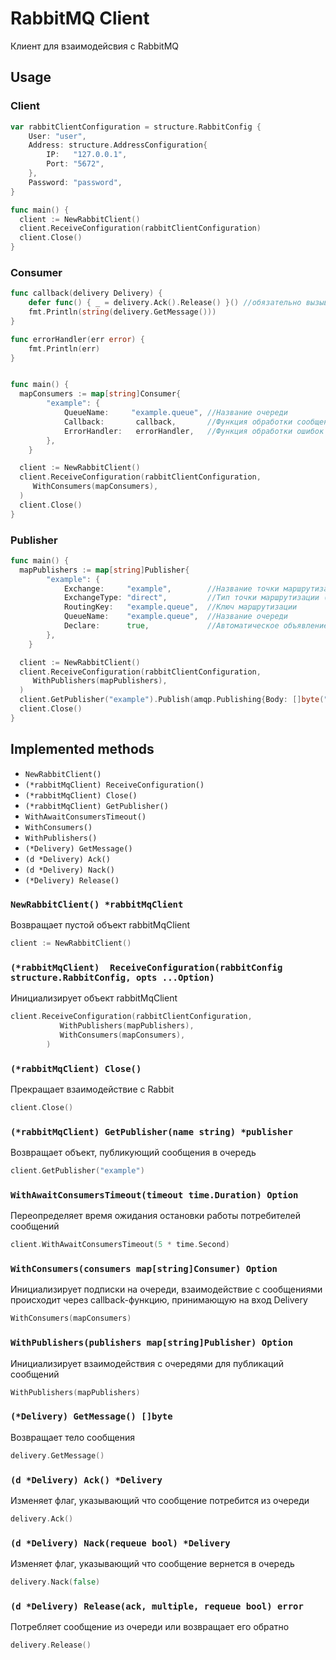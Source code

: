 # RabbitMQ Client

Клиент для взаимодейсвия с RabbitMQ

## Usage
### Client 
```go
var rabbitClientConfiguration = structure.RabbitConfig {
	User: "user",
	Address: structure.AddressConfiguration{
		IP:   "127.0.0.1",
		Port: "5672",
	},
	Password: "password",
}

func main() {
  client := NewRabbitClient()
  client.ReceiveConfiguration(rabbitClientConfiguration)
  client.Close()
}
```

### Consumer
```go
func callback(delivery Delivery) {
    defer func() { _ = delivery.Ack().Release() }() //обязательно вызывать Release, чтобы сообщения не копились
    fmt.Println(string(delivery.GetMessage()))
}

func errorHandler(err error) {
	fmt.Println(err)
}


func main() {
  mapConsumers := map[string]Consumer{
  		"example": {
  			QueueName:     "example.queue", //Название очереди
  			Callback:       callback,       //Функция обработки сообщений из очереди
  			ErrorHandler:   errorHandler,   //Функция обработки ошибок очереди
  		},
  	}

  client := NewRabbitClient()
  client.ReceiveConfiguration(rabbitClientConfiguration,
     WithConsumers(mapConsumers),
  )
  client.Close()
}
```

### Publisher
```go
func main() {
  mapPublishers := map[string]Publisher{
  		"example": {
  			Exchange:     "example",        //Название точки маршрутизации
  			ExchangeType: "direct",         //Тип точки маршрутизации (direct, funout)
  			RoutingKey:   "example.queue",  //Ключ маршрутизации
  			QueueName:    "example.queue",  //Название очереди
  			Declare:      true,             //Автоматическое объявление очереди
  		},
  	}

  client := NewRabbitClient()
  client.ReceiveConfiguration(rabbitClientConfiguration,
     WithPublishers(mapPublishers),
  )
  client.GetPublisher("example").Publish(amqp.Publishing{Body: []byte("example")})
  client.Close()
}
```

## Implemented methods
* `NewRabbitClient()`
* `(*rabbitMqClient) ReceiveConfiguration()`
* `(*rabbitMqClient) Close()`
* `(*rabbitMqClient) GetPublisher()`
* `WithAwaitConsumersTimeout()`
* `WithConsumers()`
* `WithPublishers()`
* `(*Delivery) GetMessage()`
* `(d *Delivery) Ack()`
* `(d *Delivery) Nack()`
* `(*Delivery) Release()`

### `NewRabbitClient() *rabbitMqClient`

Возвращает пустой объект rabbitMqClient
```go
client := NewRabbitClient()
```

### `(*rabbitMqClient)  ReceiveConfiguration(rabbitConfig structure.RabbitConfig, opts ...Option)`

Инициализирует объект rabbitMqClient
```go
client.ReceiveConfiguration(rabbitClientConfiguration,
	       WithPublishers(mapPublishers),
           WithConsumers(mapConsumers),
        )
```

### `(*rabbitMqClient) Close()`

Прекращает взаимодействие с Rabbit
```go
client.Close()
```


### `(*rabbitMqClient) GetPublisher(name string) *publisher`

Возвращает объект, публикующий сообщения в очередь
```go
client.GetPublisher("example")
```

### `WithAwaitConsumersTimeout(timeout time.Duration) Option`

Переопределяет время ожидания остановки работы потребителей сообщений
```go
client.WithAwaitConsumersTimeout(5 * time.Second)
```

### `WithConsumers(consumers map[string]Consumer) Option`

Инициализирует подписки на очереди, взаимодействие с сообщениями происходит через callback-функцию, принимающую на вход Delivery
```go
WithConsumers(mapConsumers)
```

### `WithPublishers(publishers map[string]Publisher) Option`

Инициализирует взаимодействия с очередями для публикаций сообщений
```go
WithPublishers(mapPublishers)
```

### `(*Delivery) GetMessage() []byte`

Возвращает тело сообщения
```go
delivery.GetMessage()
```

### `(d *Delivery) Ack() *Delivery` 

Изменяет флаг, указывающий что сообщение потребится из очереди
```go
delivery.Ack()
```


### `(d *Delivery) Nack(requeue bool) *Delivery`

Изменяет флаг, указывающий что сообщение вернется в очередь
```go
delivery.Nack(false)
```

### `(d *Delivery) Release(ack, multiple, requeue bool) error`

Потребляет сообщение из очереди или возвращает его обратно
```go
delivery.Release()
```

